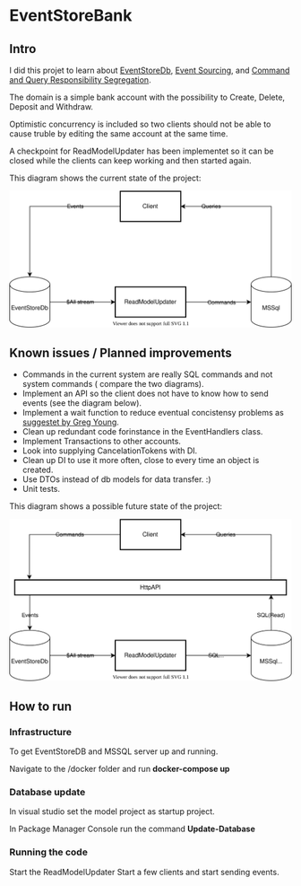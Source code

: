 # EventStoreBank

## Intro
I did this projet to learn about [EventStoreDb](https://www.eventstore.com/), [Event Sourcing](https://martinfowler.com/eaaDev/EventSourcing.html), and [Command and Query Responsibility Segregation](https://martinfowler.com/bliki/CQRS.html). 

The domain is a simple bank account with the possibility to Create, Delete, Deposit and Withdraw.

Optimistic concurrency is included so two clients should not be able to cause truble by editing the same account at the same time.

A checkpoint for ReadModelUpdater has been implementet so it can be closed while the clients can keep working and then started again.

This diagram shows the current state of the project:

![EventStoreBank](/Diagrams/EventStoreBank.svg)


## Known issues / Planned improvements

* Commands in the current system are really SQL commands and not system commands ( compare the two diagrams).
* Implement an API so the client does not have to know how to send events (see the diagram below).
* Implement a wait function to reduce eventual concistensy problems as [suggestet by Greg Young](https://youtu.be/FKFu78ZEIi8?t=1771).
* Clean up redundant code forinstance in the EventHandlers class.
* Implement Transactions to other accounts.
* Look into supplying CancelationTokens with DI.
* Clean up DI to use it more often, close to every time an object is created.
* Use DTOs instead of db models for data transfer. :)
* Unit tests.

This diagram shows a possible future state of the project:

![EventStoreBank](/Diagrams/EventStoreBankWithAPI.svg)

## How to run

###  Infrastructure
To get EventStoreDB and MSSQL server up and running.

Navigate to the /docker folder and run **docker-compose up**

### Database update
In visual studio set the model project as startup project.

In Package Manager Console run the command **Update-Database**

### Running the code
Start the ReadModelUpdater
Start a few clients and start sending events.
